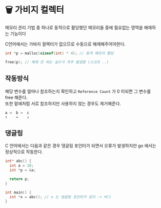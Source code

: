 # 🗑️ 가비지 컬렉터
메모리 관리 기법 중 하나로 동적으로 활당했던 메모리들 중에 필요없는 영역을 해재하는 기능이다

C언어에서는 가바지 컬렉터가 없으므로 수동으로 해제해주어야한다.
```cpp
int *p = malloc(sizeof(int) * 4); // 동적 메모리 활당

free(p); // 해제 안 하는 실수가 자주 발생함 (스코프 ..)
```

## 작동방식
해당 변수를 얼마나 참조하는지 확인하고 `Reference Count` 가 0 이되면 그 변수를 free 해준다.  
또한 밑에처럼 서로 참조하지만 사용하지 않는 경우도 제거해준다.

```
a →  b →  c
↑    ←    ↓
```

## 댕글링
C 언어에서는 다음과 같은 경우 댕글링 포인터가 되면서 오류가 발생하지만 go 에서는 정상적으로 작동한다.
```cpp
int* abc() {
  int a = 10;
  int *p = &a;

  return p;
}

int main() {
  int *x = abc(); // x 는 댕글링 포인터가 된다 -> 버그
}
```